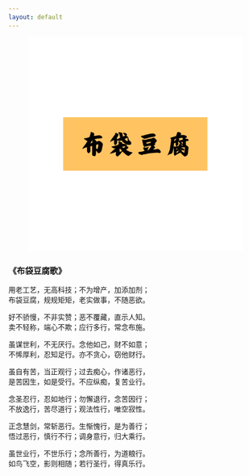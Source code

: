 ```yaml
---
layout: default
---
```


<figure class="figure">
  <img src="/assets/img/logo_orignal.png" alt="/assets/img/logo_orignal.png">
</figure>

### 《布袋豆腐歌》

用老工艺，无高科技；不为增产，加添加剂；<br>
布袋豆腐，规规矩矩，老实做事，不随恶欲。

好不骄慢，不非实赞；恶不覆藏，直示人知。<br>
卖不轻称，端心不欺；应行多行，常念布施。

虽谋世利，不无厌行。念他如己，财不如意；<br>
不悕厚利，忍知足行。亦不贪心，窃他财行。

虽自有苦，当正观行；过去痴心，作诸恶行，<br>
是苦因生，如是受行。不应纵痴，复苦业行。

念圣忍行，忍如地行；勿懈退行，念苦因行；<br>
不放逸行，苦尽道行；观法性行，唯空寂性。

正念慧剑，常斩恶行。生惭愧行，是为善行；<br>
悟过恶行，慎行不行；调身意行，归大乘行。

虽世业行，不世乐行；念所善行，为道粮行。<br>
如鸟飞空，影则相随；若行圣行，得真乐行。
